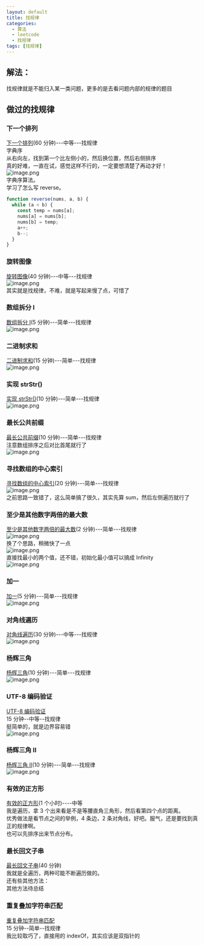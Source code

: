 ```yaml
---
layout: default
title: 找规律
categories:
  - 算法
  - leetcode
  - 找规律
tags: [找规律]
---
```


## 解法：

找规律就是不能归入某一类问题，更多的是去看问题内部的规律的题目

## 做过的找规律

### 下一个排列

[下一个排列](https://leetcode-cn.com/problems/next-permutation/)(60 分钟)---中等---找规律<br />字典序<br />从右向左，找到第一个比左侧小的，然后换位置，然后右侧排序<br />真的好难，一直在试，感觉这样不行的，一定要想清楚了再动才好！<br />![image.png](https://intranetproxy.alipay.com/skylark/lark/0/2019/png/27385/1563158931495-c2430631-cfbd-43ed-89e3-5f6aef2f3cbc.png#align=left&display=inline&height=109&name=image.png&originHeight=346&originWidth=954&size=111959&status=done&width=301)<br />字典序算法。<br />学习了怎么写 reverse。

```javascript
function reverse(nums, a, b) {
  while (a < b) {
    const temp = nums[a];
    nums[a] = nums[b];
    nums[b] = temp;
    a++;
    b--;
  }
}
```

### 旋转图像

[旋转图像](https://leetcode-cn.com/problems/rotate-image/)(40 分钟)---中等---找规律<br />![image.png](https://intranetproxy.alipay.com/skylark/lark/0/2019/png/27385/1563195225072-8cfb3bdb-ba57-4a1b-9648-4d136f734867.png#align=left&display=inline&height=107&name=image.png&originHeight=348&originWidth=900&size=98719&status=done&width=278)<br />其实就是找规律，不难，就是写起来慢了点，可惜了

### 数组拆分 I

[数组拆分 I](https://leetcode-cn.com/problems/array-partition-i/)(5 分钟)---简单---找规律<br />![image.png](https://intranetproxy.alipay.com/skylark/lark/0/2019/png/27385/1563283252104-2f63d6a4-2743-4ded-b868-6354ad4880b5.png#align=left&display=inline&height=98&name=image.png&originHeight=288&originWidth=850&size=88056&status=done&width=289)

### 二进制求和

[二进制求和](https://leetcode-cn.com/problems/add-binary/)(15 分钟)---简单---找规律<br />![image.png](https://intranetproxy.alipay.com/skylark/lark/0/2019/png/27385/1563331244730-ec95c605-ce76-4809-9ebf-6cace8478d26.png#align=left&display=inline&height=98&name=image.png&originHeight=350&originWidth=880&size=96422&status=done&width=246)

### 实现 strStr()

[实现 strStr()](https://leetcode-cn.com/problems/implement-strstr/)(10 分钟)---简单---找规律<br />![image.png](https://intranetproxy.alipay.com/skylark/lark/0/2019/png/27385/1563334671326-185a6ac2-25ef-4250-b86f-a8f86e28277d.png#align=left&display=inline&height=108&name=image.png&originHeight=350&originWidth=884&size=98971&status=done&width=273)

### 最长公共前缀

[最长公共前缀](https://leetcode-cn.com/problems/longest-common-prefix/)(10 分钟)---简单---找规律<br />注意数组排序之后对比首尾就行了<br />![image.png](https://intranetproxy.alipay.com/skylark/lark/0/2019/png/27385/1563344187890-b45f87b5-d061-4708-bfc4-fd8afcffec06.png#align=left&display=inline&height=88&name=image.png&originHeight=252&originWidth=850&size=82541&status=done&width=296)

### 寻找数组的中心索引

[寻找数组的中心索引](https://leetcode-cn.com/problems/find-pivot-index/)(20 分钟)---简单---找规律<br />![image.png](https://intranetproxy.alipay.com/skylark/lark/0/2019/png/27385/1563351320426-69e903c3-ff2e-4c5e-b369-05d4d96fbe33.png#align=left&display=inline&height=71&name=image.png&originHeight=262&originWidth=894&size=92479&status=done&width=242)<br />之前思路一致错了，这么简单搞了很久，其实先算 sum，然后左侧遍历就行了

### 至少是其他数字两倍的最大数

[至少是其他数字两倍的最大数](https://leetcode-cn.com/problems/largest-number-at-least-twice-of-others/)(2 分钟)---简单---找规律<br />![image.png](https://intranetproxy.alipay.com/skylark/lark/0/2019/png/27385/1563351649429-68fe2081-41a9-4a7f-8cfe-3fc5430f5c4e.png#align=left&display=inline&height=83&name=image.png&originHeight=332&originWidth=874&size=99775&status=done&width=218)<br />换了个思路，稍微快了一点<br />![image.png](https://intranetproxy.alipay.com/skylark/lark/0/2019/png/27385/1563352636220-8a6d6e84-bc1d-445e-b8d1-ab3c68b8c3e2.png#align=left&display=inline&height=87&name=image.png&originHeight=324&originWidth=856&size=96926&status=done&width=229)<br />直接找最小的两个值，还不错，初始化最小值可以搞成 Infinity<br />![image.png](https://intranetproxy.alipay.com/skylark/lark/0/2019/png/27385/1563353196401-fe77fdc3-2963-4ec4-be9e-ad511f3fb644.png#align=left&display=inline&height=87&name=image.png&originHeight=332&originWidth=896&size=100429&status=done&width=236)

### 加一

[加一](https://leetcode-cn.com/problems/plus-one/)(5 分钟)---简单---找规律<br />![image.png](https://intranetproxy.alipay.com/skylark/lark/0/2019/png/27385/1563354040026-4c86f30d-45bf-4a43-b555-be33cf923b50.png#align=left&display=inline&height=93&name=image.png&originHeight=308&originWidth=878&size=97426&status=done&width=264)

### 对角线遍历

[对角线遍历](https://leetcode-cn.com/problems/diagonal-traverse/)(30 分钟)---中等---找规律<br />![image.png](https://intranetproxy.alipay.com/skylark/lark/0/2019/png/27385/1563356971738-67c335d8-7900-462a-9ce9-02d2fe193736.png#align=left&display=inline&height=85&name=image.png&originHeight=302&originWidth=894&size=99033&status=done&width=253)

### 杨辉三角

[杨辉三角](https://leetcode-cn.com/problems/pascals-triangle/)(10 分钟)---简单---找规律<br />![image.png](https://intranetproxy.alipay.com/skylark/lark/0/2019/png/27385/1563357929803-216aaeed-5162-4ab6-a1a6-8e86876988eb.png#align=left&display=inline&height=100&name=image.png&originHeight=346&originWidth=892&size=100110&status=done&width=259)

### UTF-8 编码验证

[UTF-8 编码验证](https://leetcode-cn.com/problems/utf-8-validation/)<br />15 分钟--中等--找规律<br />挺简单的，就是边界容易错<br />![image.png](https://intranetproxy.alipay.com/skylark/lark/0/2019/png/27385/1566488627461-f22c3fef-e7df-4539-a625-b18ee008c5b4.png#align=left&display=inline&height=86&name=image.png&originHeight=298&originWidth=892&size=94116&status=done&width=257)

### 杨辉三角 II

[杨辉三角 II](https://leetcode-cn.com/problems/pascals-triangle-ii/)(10 分钟)---简单---找规律<br />![image.png](https://intranetproxy.alipay.com/skylark/lark/0/2019/png/27385/1563524996717-2d268ffd-fe91-4ef7-8983-5048f5052fe9.png#align=left&display=inline&height=76&name=image.png&originHeight=308&originWidth=852&size=93342&status=done&width=209)

### 有效的正方形

[有效的正方形](https://leetcode-cn.com/problems/valid-square/)(1 个小时)----中等<br />我是遍历，拿 3 个出来看是不是等腰直角三角形，然后看第四个点的距离。<br />优秀做法是看节点之间的举例，4 条边，2 条对角线，好吧。服气，还是要找到真正的规律啊。<br />也可以先排序出来节点分布。

### 最长回文子串

[最长回文子串](https://leetcode-cn.com/problems/longest-palindromic-substring/)(40 分钟)<br />我就是全遍历，两种可能不断遍历做的。<br />还有些其他方法：<br />其他方法待总结

### 重复叠加字符串匹配

[重复叠加字符串匹配](https://leetcode-cn.com/problems/repeated-string-match/)<br />15 分钟--简单--找规律<br />
我比较取巧了，直接用的 indexOf，其实应该是双指针的
